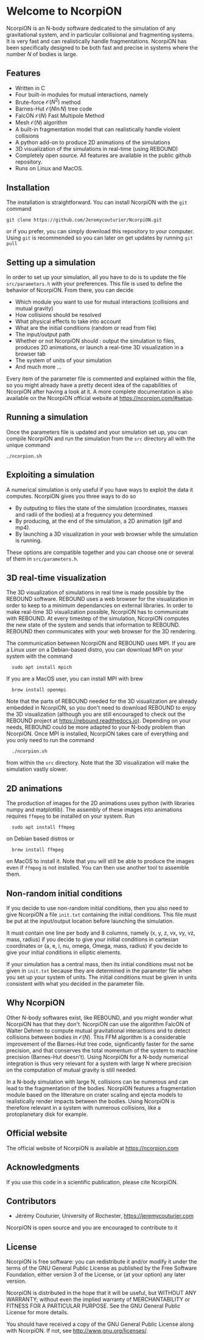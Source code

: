 # Welcome to NcorpiON

NcorpiON is an N-body software dedicated to the simulation of any gravitational system, and in particular collisional and fragmenting systems. It is very fast and can realistically handle fragmentations.
NcorpiON has been specifically designed to be both fast and precise in systems where the number $N$ of bodies is large.

## Features

- Written in C
- Four built-in modules for mutual interactions, namely
- Brute-force $\mathcal{O}(N^2)$ method
- Barnes-Hut $\mathcal{O}(N \ln N)$ tree code
- FalcON $\mathcal{O}(N)$ Fast Multipole Method
- Mesh $\mathcal{O}(N)$ algorithm
- A built-in fragmentation model that can realistically handle violent collisions
- A python add-on to produce 2D animations of the simulations
- 3D visualization of the simulations in real-time (using REBOUND)
- Completely open source. All features are available in the public github repository.
- Runs on Linux and MacOS.


## Installation

The installation is straightforward. You can install NcorpiON with the ```git``` command

	git clone https://github.com/Jeremycouturier/NcorpiON.git
	
or if you prefer, you can simply download this repository to your computer. Using ```git``` is recommended so you can later on get updates by running ```git pull```


## Setting up a simulation

In order to set up your simulation, all you have to do is to update the file ```src/parameters.h``` with your preferences. This file is used to define the behavior of NcorpiON. From there, you can decide

- Which module you want to use for mutual interactions (collisions and mutual gravity)
- How collisions should be resolved
- What physical effects to take into account
- What are the initial conditions (random or read from file)
- The input/output path
- Whether or not NcorpiON should : output the simulation to files, produces 2D animations, or launch a real-time 3D visualization in a browser tab
- The system of units of your simulation
- And much more ...

Every item of the parameter file is commented and explained within the file, so you might already have a pretty decent idea of the capabilities of NcorpiON after having a look at it. A more
complete documentation is also available on the NcorpiON official website at <https://ncorpion.com/#setup>.


## Running a simulation

Once the parameters file is updated and your simulation set up, you can compile NcorpiON and run the simulation from the ```src``` directory all with the unique command

	./ncorpion.sh
	

## Exploiting a simulation

A numerical simulation is only useful if you have ways to exploit the data it computes. NcorpiON gives you three ways to do so

- By outputing to files the state of the simulation (coordinates, masses and radii of the bodies) at a frequency you determined
- By producing, at the end of the simulation, a 2D animation (gif and mp4).
- By launching a 3D visualization in your web browser while the simulation is running.

These options are compatible together and you can choose one or several of them in ```src/parameters.h```.


## 3D real-time visualization

The 3D visualization of simulations in real time is made possible by the REBOUND software. REBOUND uses a web browser for the visualization in order to keep to a minimum dependancies on external libraries.
In order to make real-time 3D visualization possible, NcorpiON has to communicate with REBOUND. At every timestep of the simulation, NcorpiON computes the new state of the system and sends that information to REBOUND.
REBOUND then communicates with your web browser for the 3D rendering.

The communication between NcorpiON and REBOUND uses MPI. If you are a Linux user on a Debian-based distro, you can download MPI on your system with the command

      sudo apt install mpich
      
If you are a MacOS user, you can install MPI with brew

      brew install openmpi

Note that the parts of REBOUND needed for the 3D visualization are already embedded in NcorpiON, so you don't need to download REBOUND to enjoy the 3D visualization (although you are still encouraged to check out the REBOUND project at <https://rebound.readthedocs.io>).
Depending on your needs, REBOUND could be more adapted to your N-body problem than NcorpiON. Once MPI is installed, NcorpiON takes care of everything and you only need to run the command

      ./ncorpion.sh
      
from within the ```src``` directory. Note that the 3D visualization will make the simulation vastly slower.


## 2D animations

The production of images for the 2D animations uses python (with libraries numpy and matplotlib). The assembly of these images into animations requires ```ffmpeg``` to be installed on your system. Run

      sudo apt install ffmpeg
	
on Debian based distros or

      brew install ffmpeg
      
on MacOS to install it. Note that you will still be able to produce the images even if ```ffmpeg``` is not installed. You can then use another tool to assemble them.


## Non-random initial conditions

If you decide to use non-random initial conditions, then you also need to give NcorpiON a file ```init.txt``` containing the initial conditions. This file must be put at the input/output location before launching the simulation.

It must contain one line per body and 8 columns, namely (x, y, z, vx, vy, vz, mass, radius) if you decide to give your initial conditions in cartesian coordinates or (a, e, i, nu, omega, Omega, mass, radius) if you decide to give your initial conditions in elliptic elements.

If your simulation has a central mass, then its initial conditions must not be given in ```init.txt``` because they are determined in the parameter file when you set up your system of units. The initial conditions must be given in units consistent with what you decided in the parameter file.


## Why NcorpiON

Other N-body softwares exist, like REBOUND, and you might wonder what NcorpiON has that they don't. NcorpiON can use the algorithm FalcON of Walter Dehnen to compute mutual gravitational interactions and to detect collisions between bodies in $\mathcal{O}(N)$.
This FFM algorithm is a considerable improvement of the Barnes-Hut tree code, significantly faster for the same precision, and that conserves the total momentum of the system to machine precision (Barnes-Hut doesn't).
Using NcorpiON for a N-body numerical integration is thus very relevant for a system with large N where precision on the computation of mutual gravity is still needed.

In a N-body simulation with large N, collisions can be numerous and can lead to the fragmentation of the bodies. NcorpiON features a fragmentation module based on the litterature on crater scaling and ejecta models
to realistically render impacts between the bodies. Using NcorpiON is therefore relevant in a system with numerous collisions, like a protoplanetary disk for example.


## Official website

The official website of NcorpiON is available at <https://ncorpion.com>


## Acknowledgments

If you use this code in a scientific publication, please cite NcorpiON.


## Contributors

- Jérémy Couturier, University of Rochester, <https://jeremycouturier.com>

NcorpiON is open source and you are encouraged to contribute to it 


## License

NcorpiON is free software: you can redistribute it and/or modify it under the terms of the GNU General Public License as published by the Free Software Foundation, either version 3 of the License, or (at your option) any later version.

NcorpiON is distributed in the hope that it will be useful, but WITHOUT ANY WARRANTY; without even the implied warranty of MERCHANTABILITY or FITNESS FOR A PARTICULAR PURPOSE.  See the GNU General Public License for more details.

You should have received a copy of the GNU General Public License along with NcorpiON.  If not, see <http://www.gnu.org/licenses/>.
